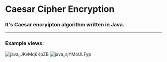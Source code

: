 # Caesar Cipher Encryption
### It's Caesar encryipton algorithm written in Java.
<hr>

### Example views:

![java_JKvMq6KpZB](https://user-images.githubusercontent.com/72649005/162637982-056798d2-cfbc-45f9-ba4a-80864bae8b28.png)
![java_sjYMoULFyp](https://user-images.githubusercontent.com/72649005/162637983-7604ad1b-7125-491a-a20f-8cd7238c6e4e.png)


